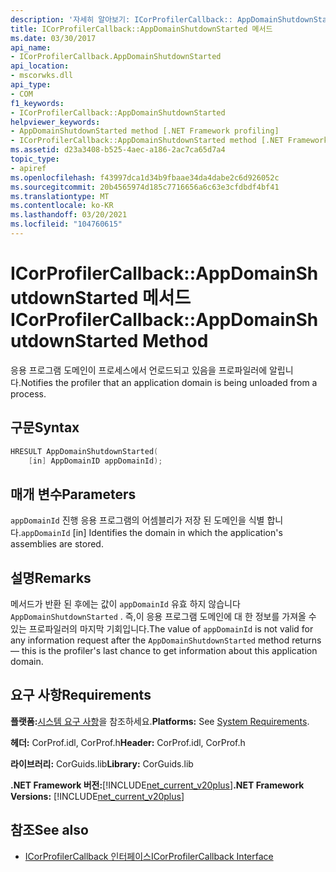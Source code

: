 ```yaml
---
description: '자세히 알아보기: ICorProfilerCallback:: AppDomainShutdownStarted 메서드'
title: ICorProfilerCallback::AppDomainShutdownStarted 메서드
ms.date: 03/30/2017
api_name:
- ICorProfilerCallback.AppDomainShutdownStarted
api_location:
- mscorwks.dll
api_type:
- COM
f1_keywords:
- ICorProfilerCallback::AppDomainShutdownStarted
helpviewer_keywords:
- AppDomainShutdownStarted method [.NET Framework profiling]
- ICorProfilerCallback::AppDomainShutdownStarted method [.NET Framework profiling]
ms.assetid: d23a3408-b525-4aec-a186-2ac7ca65d7a4
topic_type:
- apiref
ms.openlocfilehash: f43997dca1d34b9fbaae34da4dabe2c6d926052c
ms.sourcegitcommit: 20b4565974d185c7716656a6c63e3cfdbdf4bf41
ms.translationtype: MT
ms.contentlocale: ko-KR
ms.lasthandoff: 03/20/2021
ms.locfileid: "104760615"
---
```

# <a name="icorprofilercallbackappdomainshutdownstarted-method"></a><span data-ttu-id="5e877-103">ICorProfilerCallback::AppDomainShutdownStarted 메서드</span><span class="sxs-lookup"><span data-stu-id="5e877-103">ICorProfilerCallback::AppDomainShutdownStarted Method</span></span>

<span data-ttu-id="5e877-104">응용 프로그램 도메인이 프로세스에서 언로드되고 있음을 프로파일러에 알립니다.</span><span class="sxs-lookup"><span data-stu-id="5e877-104">Notifies the profiler that an application domain is being unloaded from a process.</span></span>  
  
## <a name="syntax"></a><span data-ttu-id="5e877-105">구문</span><span class="sxs-lookup"><span data-stu-id="5e877-105">Syntax</span></span>  
  
```cpp  
HRESULT AppDomainShutdownStarted(  
    [in] AppDomainID appDomainId);  
```  
  
## <a name="parameters"></a><span data-ttu-id="5e877-106">매개 변수</span><span class="sxs-lookup"><span data-stu-id="5e877-106">Parameters</span></span>

<span data-ttu-id="5e877-107">`appDomainId` 진행 응용 프로그램의 어셈블리가 저장 된 도메인을 식별 합니다.</span><span class="sxs-lookup"><span data-stu-id="5e877-107">`appDomainId` [in] Identifies the domain in which the application's assemblies are stored.</span></span>

## <a name="remarks"></a><span data-ttu-id="5e877-108">설명</span><span class="sxs-lookup"><span data-stu-id="5e877-108">Remarks</span></span>  

 <span data-ttu-id="5e877-109">메서드가 반환 된 후에는 값이 `appDomainId` 유효 하지 않습니다 `AppDomainShutdownStarted` . 즉,이 응용 프로그램 도메인에 대 한 정보를 가져올 수 있는 프로파일러의 마지막 기회입니다.</span><span class="sxs-lookup"><span data-stu-id="5e877-109">The value of `appDomainId` is not valid for any information request after the `AppDomainShutdownStarted` method returns — this is the profiler's last chance to get information about this application domain.</span></span>  
  
## <a name="requirements"></a><span data-ttu-id="5e877-110">요구 사항</span><span class="sxs-lookup"><span data-stu-id="5e877-110">Requirements</span></span>  

 <span data-ttu-id="5e877-111">**플랫폼:**[시스템 요구 사항](../../get-started/system-requirements.md)을 참조하세요.</span><span class="sxs-lookup"><span data-stu-id="5e877-111">**Platforms:** See [System Requirements](../../get-started/system-requirements.md).</span></span>  
  
 <span data-ttu-id="5e877-112">**헤더:** CorProf.idl, CorProf.h</span><span class="sxs-lookup"><span data-stu-id="5e877-112">**Header:** CorProf.idl, CorProf.h</span></span>  
  
 <span data-ttu-id="5e877-113">**라이브러리:** CorGuids.lib</span><span class="sxs-lookup"><span data-stu-id="5e877-113">**Library:** CorGuids.lib</span></span>  
  
 <span data-ttu-id="5e877-114">**.NET Framework 버전:**[!INCLUDE[net_current_v20plus](../../../../includes/net-current-v20plus-md.md)]</span><span class="sxs-lookup"><span data-stu-id="5e877-114">**.NET Framework Versions:** [!INCLUDE[net_current_v20plus](../../../../includes/net-current-v20plus-md.md)]</span></span>  
  
## <a name="see-also"></a><span data-ttu-id="5e877-115">참조</span><span class="sxs-lookup"><span data-stu-id="5e877-115">See also</span></span>

- [<span data-ttu-id="5e877-116">ICorProfilerCallback 인터페이스</span><span class="sxs-lookup"><span data-stu-id="5e877-116">ICorProfilerCallback Interface</span></span>](icorprofilercallback-interface.md)
